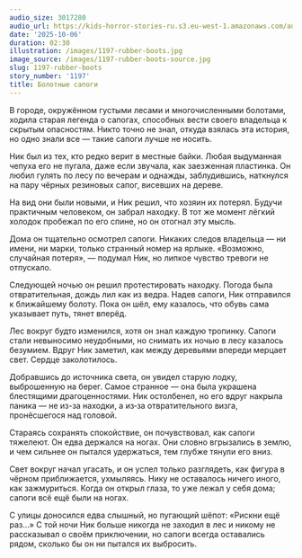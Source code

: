 ```yaml
---
audio_size: 3017280
audio_url: https://kids-horror-stories-ru.s3.eu-west-1.amazonaws.com/audio/1197-rubber-boots.mp3
date: '2025-10-06'
duration: 02:30
illustration: /images/1197-rubber-boots.jpg
image_source: /images/1197-rubber-boots-source.jpg
slug: 1197-rubber-boots
story_number: '1197'
title: Болотные сапоги
---
```


В городе, окружённом густыми лесами и многочисленными болотами, ходила старая легенда о сапогах, способных вести своего владельца к скрытым опасностям. Никто точно не знал, откуда взялась эта история, но одно знали все — такие сапоги лучше не носить.

Ник был из тех, кто редко верит в местные байки. Любая выдуманная чепуха его не пугала, даже если звучала, как заезженная пластинка. Он любил гулять по лесу по вечерам и однажды, заблудившись, наткнулся на пару чёрных резиновых сапог, висевших на дереве.

На вид они были новыми, и Ник решил, что хозяин их потерял. Будучи практичным человеком, он забрал находку. В тот же момент лёгкий холодок пробежал по его спине, но он отогнал эту мысль.

Дома он тщательно осмотрел сапоги. Никаких следов владельца — ни имени, ни марки, только странный номер на ярлыке. «Возможно, случайная потеря», — подумал Ник, но липкое чувство тревоги не отпускало.

Следующей ночью он решил протестировать находку. Погода была отвратительная, дождь лил как из ведра. Надев сапоги, Ник отправился к ближайшему болоту. Пока он шёл, ему казалось, что обувь сама указывает путь, тянет вперёд.

Лес вокруг будто изменился, хотя он знал каждую тропинку. Сапоги стали невыносимо неудобными, но снимать их ночью в лесу казалось безумием. Вдруг Ник заметил, как между деревьями впереди мерцает свет. Сердце заколотилось.

Добравшись до источника света, он увидел старую лодку, выброшенную на берег. Самое странное — она была украшена блестящими драгоценностями. Ник остолбенел, но его вдруг накрыла паника — не из-за находки, а из‑за отвратительного визга, пронёсшегося над головой.

Стараясь сохранять спокойствие, он почувствовал, как сапоги тяжелеют. Он едва держался на ногах. Они словно вгрызались в землю, и чем сильнее он пытался удержаться, тем глубже тянули его вниз.

Свет вокруг начал угасать, и он успел только разглядеть, как фигура в чёрном приближается, ухмыляясь. Нику не оставалось ничего иного, как зажмуриться. Когда он открыл глаза, то уже лежал у себя дома; сапоги всё ещё были на ногах.

С улицы доносился едва слышный, но пугающий шёпот: «Рискни ещё раз…» С той ночи Ник больше никогда не заходил в лес и никому не рассказывал о своём приключении, но сапоги всегда оставались рядом, сколько бы он ни пытался их выбросить.